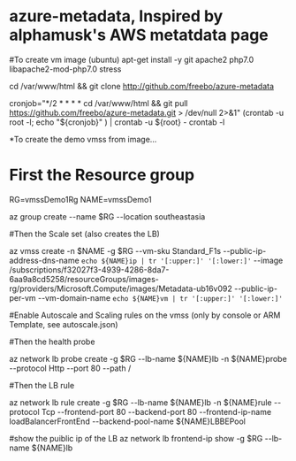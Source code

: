 # azure-metadata, Inspired by alphamusk's AWS metatdata page

#To create vm image (ubuntu)
apt-get install -y git apache2 php7.0 libapache2-mod-php7.0 stress

cd /var/www/html && git clone http://github.com/freebo/azure-metadata

cronjob="*/2 * * * * cd /var/www/html && git pull https://github.com/freebo/azure-metadata.git > /dev/null 2>&1" (crontab -u root -l; echo "${cronjob}" ) | crontab -u ${root} - crontab -l



*To create the demo vmss from image...
# First the Resource group

RG=vmssDemo1Rg
NAME=vmssDemo1

az group create --name $RG --location southeastasia

#Then the Scale set (also creates the LB)

az vmss create -n $NAME -g $RG --vm-sku Standard_F1s --public-ip-address-dns-name `echo ${NAME}ip | tr '[:upper:]' '[:lower:]'` --image /subscriptions/f32027f3-4939-4286-8da7-6aa9a8cd5258/resourceGroups/images-rg/providers/Microsoft.Compute/images/Metadata-ub16v092 --public-ip-per-vm --vm-domain-name `echo ${NAME}vm | tr '[:upper:]' '[:lower:]'`

#Enable Autoscale and Scaling rules on the vmss (only by console or ARM Template, see autoscale.json)

#Then the health probe

az network lb probe create -g $RG --lb-name ${NAME}lb -n ${NAME}probe --protocol Http --port 80 --path /

#Then the LB rule

az network lb rule create -g $RG --lb-name ${NAME}lb -n ${NAME}rule --protocol Tcp --frontend-port 80 --backend-port 80 --frontend-ip-name loadBalancerFrontEnd --backend-pool-name ${NAME}LBBEPool

#show the puiblic ip of the LB 
az network lb frontend-ip show -g $RG --lb-name ${NAME}lb
